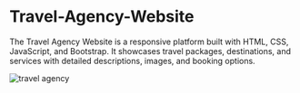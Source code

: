 # Travel-Agency-Website
The Travel Agency Website is a responsive platform built with HTML, CSS, JavaScript, and Bootstrap. It showcases travel packages, destinations, and services with detailed descriptions, images, and booking options.

![travel agency](https://github.com/user-attachments/assets/8f85545e-5a93-45b7-88df-c686eb9796fa)

